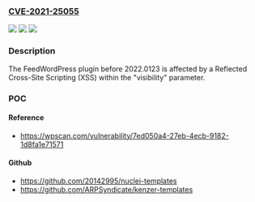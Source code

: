 ### [CVE-2021-25055](https://cve.mitre.org/cgi-bin/cvename.cgi?name=CVE-2021-25055)
![](https://img.shields.io/static/v1?label=Product&message=FeedWordPress&color=blue)
![](https://img.shields.io/static/v1?label=Version&message=2022.0123%3C%202022.0123%20&color=brighgreen)
![](https://img.shields.io/static/v1?label=Vulnerability&message=CWE-79%20Cross-site%20Scripting%20(XSS)&color=brighgreen)

### Description

The FeedWordPress plugin before 2022.0123 is affected by a Reflected Cross-Site Scripting (XSS) within the "visibility" parameter.

### POC

#### Reference
- https://wpscan.com/vulnerability/7ed050a4-27eb-4ecb-9182-1d8fa1e71571

#### Github
- https://github.com/20142995/nuclei-templates
- https://github.com/ARPSyndicate/kenzer-templates

